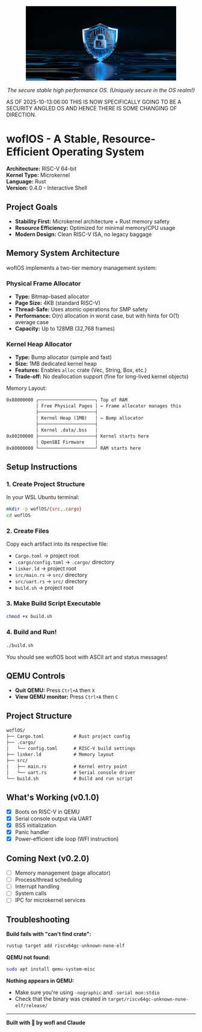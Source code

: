 <div align="center"><img src="https://github.com/whisprer-specops/woflOS/blob/main/assets/woflOS.png?raw=true" width="400" alt="woflOS banner"><p><i>The secure stable high performance OS. (Uniquely secure in the OS realm!)</i></p></div>

AS OF 2025-10-13:06:00 THIS IS NOW SPECIFICALLY GOING TO BE A SECURITY ANGLED OS AND HENCE THERE IS SOME CHANGING OF DIRECTION.

# woflOS - A Stable, Resource-Efficient Operating System

**Architecture:** RISC-V 64-bit  
**Kernel Type:** Microkernel  
**Language:** Rust  
**Version:** 0.4.0 - Interactive Shell

## Project Goals

- **Stability First:** Microkernel architecture + Rust memory safety
- **Resource Efficiency:** Optimized for minimal memory/CPU usage
- **Modern Design:** Clean RISC-V ISA, no legacy baggage

## Memory System Architecture

woflOS implements a two-tier memory management system:

### Physical Frame Allocator
- **Type:** Bitmap-based allocator
- **Page Size:** 4KB (standard RISC-V)
- **Thread-Safe:** Uses atomic operations for SMP safety
- **Performance:** O(n) allocation in worst case, but with hints for O(1) average case
- **Capacity:** Up to 128MB (32,768 frames)

### Kernel Heap Allocator  
- **Type:** Bump allocator (simple and fast)
- **Size:** 1MB dedicated kernel heap
- **Features:** Enables `alloc` crate (Vec, String, Box, etc.)
- **Trade-off:** No deallocation support (fine for long-lived kernel objects)

Memory Layout:
```
0x88000000 ┌─────────────────────┐ Top of RAM
           │ Free Physical Pages │ ← Frame allocator manages this
           ├─────────────────────┤
           │ Kernel Heap (1MB)   │ ← Bump allocator
           ├─────────────────────┤
           │ Kernel .data/.bss   │
0x80200000 ├─────────────────────┤ Kernel starts here
           │ OpenSBI Firmware    │
0x80000000 └─────────────────────┘ RAM starts here
```

## Setup Instructions

### 1. Create Project Structure

In your WSL Ubuntu terminal:

```bash
mkdir -p woflOS/{src,.cargo}
cd woflOS
```

### 2. Create Files

Copy each artifact into its respective file:
- `Cargo.toml` → project root
- `.cargo/config.toml` → `.cargo/` directory
- `linker.ld` → project root
- `src/main.rs` → `src/` directory
- `src/uart.rs` → `src/` directory
- `build.sh` → project root

### 3. Make Build Script Executable

```bash
chmod +x build.sh
```

### 4. Build and Run!

```bash
./build.sh
```

You should see woflOS boot with ASCII art and status messages!

## QEMU Controls

- **Quit QEMU:** Press `Ctrl+A` then `X`
- **View QEMU monitor:** Press `Ctrl+A` then `C`

## Project Structure

```
woflOS/
├── Cargo.toml           # Rust project config
├── .cargo/
│   └── config.toml      # RISC-V build settings
├── linker.ld            # Memory layout
├── src/
│   ├── main.rs          # Kernel entry point
│   └── uart.rs          # Serial console driver
└── build.sh             # Build and run script
```

## What's Working (v0.1.0)

- [x] Boots on RISC-V in QEMU
- [x] Serial console output via UART
- [x] BSS initialization
- [x] Panic handler
- [x] Power-efficient idle loop (WFI instruction)

## Coming Next (v0.2.0)

- [ ] Memory management (page allocator)
- [ ] Process/thread scheduling
- [ ] Interrupt handling
- [ ] System calls
- [ ] IPC for microkernel services

## Troubleshooting

**Build fails with "can't find crate":**
```bash
rustup target add riscv64gc-unknown-none-elf
```

**QEMU not found:**
```bash
sudo apt install qemu-system-misc
```

**Nothing appears in QEMU:**
- Make sure you're using `-nographic` and `-serial mon:stdio`
- Check that the binary was created in `target/riscv64gc-unknown-none-elf/release/`

---

**Built with 🐺 by wofl and Claude**
